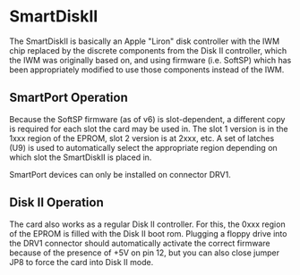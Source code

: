 # SmartDiskII

The SmartDiskII is basically an Apple "Liron" disk controller with the IWM chip
replaced by the discrete components from the Disk II controller, which
the IWM was originally based on, and using firmware (i.e. SoftSP) which
has been appropriately modified to use those components instead of the IWM.

## SmartPort Operation

Because the SoftSP firmware (as of v6) is slot-dependent, a different copy is
required for each slot the card may be used in. The slot 1 version is in the 1xxx
region of the EPROM, slot 2 version is at 2xxx, etc.
A set of latches (U9) is used to automatically select the appropriate region
depending on which slot the SmartDiskII is placed in.

SmartPort devices can only be installed on connector DRV1.

## Disk II Operation

The card also works as a regular Disk II controller. For this, the 0xxx
region of the EPROM is filled with the Disk II boot rom. Plugging a
floppy drive into the DRV1 connector should automatically activate the correct
firmware because of the presence of +5V on pin 12, but you can also close
jumper JP8 to force the card into Disk II mode.
